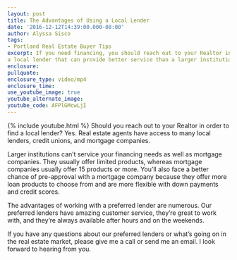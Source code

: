 ```yaml
---
layout: post
title: The Advantages of Using a Local Lender
date: '2016-12-12T14:39:00.000-08:00'
author: Alyssa Sisco
tags:
- Portland Real Estate Buyer Tips
excerpt: If you need financing, you should reach out to your Realtor in order to find
a local lender that can provide better service than a larger institution.
enclosure:
pullquote:
enclosure_type: video/mp4
enclosure_time:
use_youtube_image: true
youtube_alternate_image:
youtube_code: AFPlGMcwLjI
---
```

{% include youtube.html %}
Should you reach out to your Realtor in order to find a local lender? Yes. Real estate agents have access to many local lenders, credit unions, and mortgage companies.

Larger institutions can’t service your financing needs as well as mortgage companies. They usually offer limited products, whereas mortgage companies usually offer 15 products or more. You’ll also face a better chance of pre-approval with a mortgage company because they offer more loan products to choose from and are more flexible with down payments and credit scores.

The advantages of working with a preferred lender are numerous. Our preferred lenders have amazing customer service, they’re great to work with, and they’re always available after hours and on the weekends.

If you have any questions about our preferred lenders or what’s going on in the real estate market, please give me a call or send me an email. I look forward to hearing from you. 
